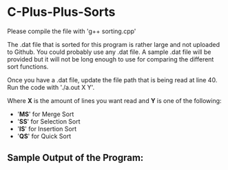 # C-Plus-Plus-Sorts

Please compile the file with 'g++ sorting.cpp'

The .dat file that is sorted for this program is rather large and not uploaded to Github. You could probably use any .dat file. A sample .dat file will be provided but it will not be long enough to use for comparing the different sort functions.

Once you have a .dat file, update the file path that is being read at line 40. Run the code with './a.out X Y'.

Where **X** is the amount of lines you want read and **Y** is one of the following:
- '**MS**' for Merge Sort
- '**SS**' for Selection Sort
- '**IS**' for Insertion Sort
- '**QS**' for Quick Sort

## Sample Output of the Program:
